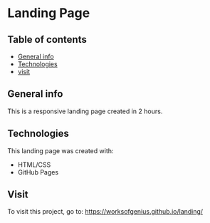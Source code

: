 # Landing Page

## Table of contents
* [General info](#general-info)
* [Technologies](#technologies)
* [visit](#visit)

## General info
This is a responsive landing page created in 2 hours.
	
## Technologies
This landing page was created with:
* HTML/CSS
* GitHub Pages
	
## Visit
To visit this project, go to: https://worksofgenius.github.io/landing/
